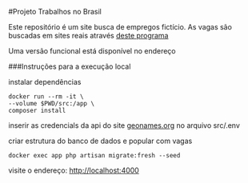 #Projeto Trabalhos no Brasil

Este repositório é um site busca de empregos fictício. As vagas são buscadas em
sites reais através [deste programa](https://github.com/AlexandreAguido/scrapperEmpregos)

Uma versão funcional está disponível no endereço

###Instruções para a execução local


instalar dependências

```
docker run --rm -it \
--volume $PWD/src:/app \
composer install
```

inserir as credencials da api do site [geonames.org](https://geonames.org) no arquivo src/.env

criar estrutura do banco de dados e popular com vagas

` docker exec app php artisan migrate:fresh --seed `


visite o endereço: [http://localhost:4000](http://localhost:4000)